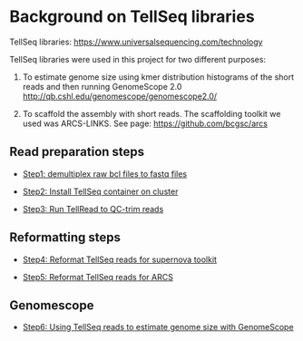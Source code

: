 # Background on TellSeq libraries 

TellSeq libraries: https://www.universalsequencing.com/technology


TellSeq libraries  were used in this project for two different purposes: 

1. To estimate genome size using kmer distribution histograms of the short reads and then running GenomeScope 2.0 http://qb.cshl.edu/genomescope/genomescope2.0/

2. To scaffold the assembly with short reads.  The scaffolding toolkit we used was ARCS-LINKS. See page: https://github.com/bcgsc/arcs


## Read preparation steps

- [Step1: demultiplex raw bcl files to fastq files](README_step1_illumina_demux.md)

- [Step2: Install TellSeq container on cluster](README_step2_TellSeq_Installation_on_biotech.md)

- [Step3: Run TellRead to QC-trim reads](README_step3_run_Tellread.md)

## Reformatting steps

- [Step4: Reformat TellSeq reads for supernova toolkit](README_step4_reformat4supernova.md)

- [Step5: Reformat TellSeq reads for ARCS](README_step5_reformat4arcs.md)

## Genomescope 

- [Step6: Using TellSeq reads to estimate genome size with GenomeScope ](README_step6_run_GenomeScope.md)




